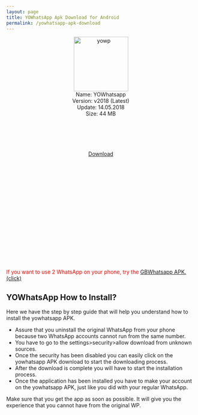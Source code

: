 ```yaml
---
layout: page
title: YOWhatsApp Apk Download for Android
permalink: /yowhatsapp-apk-download
---
```


<script async src="//pagead2.googlesyndication.com/pagead/js/adsbygoogle.js"></script>
<!-- Esnek -->
<ins class="adsbygoogle"
     style="display:block"
     data-ad-client="ca-pub-7942429830883405"
     data-ad-slot="5130793994"
     data-ad-format="auto"></ins>
<script>
(adsbygoogle = window.adsbygoogle || []).push({});
</script>
<center>
<img src="https://yowhatsapp.plusapkz.com/yowhatsapp.png" width="145" height="145" alt="yowp" title="yo whatsapp" /><br />
Name: YOWhatsapp<br />
Version: v2018 (Latest)<br />
Update: 14.05.2018<br />
Size: 44 MB<br />
<center>
<script async src="//pagead2.googlesyndication.com/pagead/js/adsbygoogle.js"></script>
<!-- Baglanti20090 -->
<ins class="adsbygoogle"
     style="display:inline-block;width:200px;height:90px"
     data-ad-client="ca-pub-7942429830883405"
     data-ad-slot="9116964791"></ins>
<script>
(adsbygoogle = window.adsbygoogle || []).push({});
</script>
</center>
<a target="_blank" rel="nofollow" href="http://www.mediafire.com/file/a93c63n5cd5a09a/YoWAV7.50_com.yowa_Yousef_Al_Basha.apk">Download</a><br>
<script async src="//pagead2.googlesyndication.com/pagead/js/adsbygoogle.js"></script>
<!-- 336 -->
<ins class="adsbygoogle"
     style="display:inline-block;width:336px;height:280px"
     data-ad-client="ca-pub-7942429830883405"
     data-ad-slot="9585734309"></ins>
<script>
(adsbygoogle = window.adsbygoogle || []).push({});
</script>
</center>
  <br>
  <span style="color:red">If you want to use 2 WhatsApp on your phone, try the <a target="_blank" href="https://gbwhatsapp2018.com/">GBWhatsapp APK. (click)</a></span>
<h2>YOWhatsApp How to Install?</h2>
Here we have the step by step guide that will help you understand how to install the yowhatsapp APK.<br>
<ul><li>Assure that you uninstall the original WhatsApp from your phone because two WhatsApp accounts cannot run from the same number.</li>
<li>You have to go to the settings>security>allow download from unknown sources.</li>
<li>Once the security has been disabled you can easily click on the yowhatsapp APK download to start the downloading process.</li>
<li>After the download is complete you will have to start the installation process. </li>
<li>Once the application has been installed you have to make your account on the yowhatsapp APK, just like you did with your regular WhatsApp. </li></ul>
Make sure that you get the app as soon as possible. It will give you the experience that you cannot have from the original WP.  

